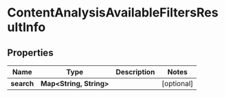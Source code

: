 # ContentAnalysisAvailableFiltersResultInfo


## Properties

| Name | Type | Description | Notes |
|------------ | ------------- | ------------- | -------------|
**search** | **Map<String, String>** |  |[optional]|